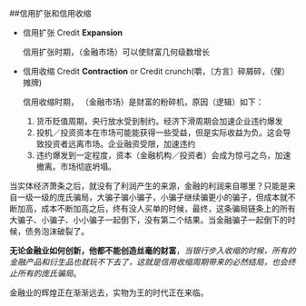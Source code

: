 ##信用扩张和信用收缩
- 信用扩张 Credit **Expansion**

	信用扩张时期，（金融市场）可以使财富几何级数增长

- 信用收缩 Credit **Contraction** or Credit crunch(嚼，〔方言〕碎屑碎，（俚）摊牌)

	信用收缩时期， （金融市场）是财富的粉碎机，原因（逻辑）如下：

	1. 货币贬值周期，央行放水受到制约。经济下滑周期会加速企业违约爆发
	2. 投机／投资资本在市场可能能获得一些受益，但是实际收益为负。这会导致投资者远离市场。企业融资受限，加速违约
	3. 违约爆发到一定程度，资本（金融机构／投资者）会成为惊弓之鸟，加速撤离。市场彻底坍塌。


当实体经济萧条之后，就没有了利润产生的来源，金融的利润来自哪里？只能是来自一级一级的庞氏骗局，大骗子骗小骗子，小骗子继续骗更小的骗子，但成本就不断加高，成本不断加高之后，终有没人买单的时候，最终，这条骗局链条上的所有大骗子、小骗子、小小骗子一起倒下，没有第二个结果。当金融骗子一起倒下的时候，债务泡沫破裂了。

**无论金融业如何创新，他都不能创造丝毫的财富**，*当银行步入收缩的时候，所有的金融产品和衍生品也就玩不下去了，这就是信用收缩周期带来的必然结局，也会终止所有的庞氏骗局*。

金融业的辉煌正在渐渐远去，实物为王的时代正在来临。

